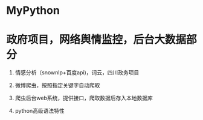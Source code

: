 # MyPython
# 政府项目，网络舆情监控，后台大数据部分

1. 情感分析（snownlp+百度api)，词云，四川政务项目

2. 微博爬虫，按照指定关键字自动爬取

3. 爬虫后台web系统，提供接口，爬取数据后存入本地数据库

4. python高级语法特性
